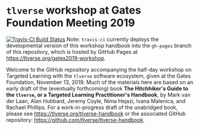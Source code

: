 # `tlverse` workshop at Gates Foundation Meeting 2019

[![Travis-CI Build Status](https://travis-ci.org/tlverse/gates2019-workshop.svg?branch=master)](https://travis-ci.org/tlverse/gates2019-workshop)
Note: `travis-ci` currently deploys the developmental version of this workshop
handbook into the `gh-pages` branch of this repository, which is hosted by
GitHub Pages at https://tlverse.org/gates2019-workshop.

<!--
The workshop materials are automatically built and deployed using
[Binder](https://github.com/jupyterhub/binderhub), which supports using R
and RStudio, with libraries pinned to a specific snapshot on
[MRAN](https://mran.microsoft.com/documents/rro/reproducibility). An
RStudio session, pre-loaded with all the materials, is available via
[![Binder](http://mybinder.org/badge_logo.svg)](http://mybinder.org/v2/gh/tlverse/gates2019-workshop/master?urlpath=rstudio)
-->

Welcome to the GitHub repository accompanying the half-day workshop on Targeted
Learning with the `tlverse` software ecosystem, given at the Gates Foundation, 
November 13, 2019. Much of the materials here are based on an early
draft of the (eventually forthcoming) book **The Hitchhiker's Guide to the
`tlverse`, or a Targeted Learning Practitioner's Handbook**, by Mark van der
Laan, Alan Hubbard, Jeremy Coyle, Nima Hejazi, Ivana Malenica, and Rachael
Phillips. For a work-in-progress draft of the unabridged book, please see
https://tlverse.org/tlverse-handbook or the associated GitHub repository:
https://github.com/tlverse/tlverse-handbook.
